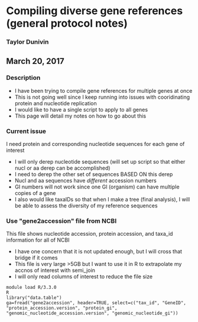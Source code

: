 # Compiling diverse gene references (general protocol notes)
### Taylor Dunivin
## March 20, 2017

### Description
* I have been trying to compile gene references for multiple genes at once
* This is not going well since I keep running into issues with cooridinating protein and nucleotide replication
* I would like to have a single script to apply to all genes 
* This page will detail my notes on how to go about this

### Current issue
I need protein and corresponding nucleotide sequences for each gene of interest
 * I will only derep nucleotide sequences (will set up script so that either nucl or aa derep can be accomplished)
 * I need to derep the other set of sequences BASED ON this derep
  * Nucl and aa sequences have _different_ accession numbers
  * GI numbers will not work since one GI (organism) can have multiple copies of a gene
  * I also would like taxaIDs so that when I make a tree (final analysis), I will be able to assess the diversity of my reference sequences

### Use "gene2accession" file from NCBI 
This file shows nucleotide accession, protein accession, and taxa_id information for all of NCBI
* I have one concern that it is not updated enough, but I will cross that bridge if it comes
* This file is very large >5GB but I want to use it in R to extrapolate my accnos of interest with semi_join
* I will only read columns of interest to reduce the file size

```
module load R/3.3.0
R
library("data.table")
ga=fread("gene2accession", header=TRUE, select=c("tax_id", "GeneID", "protein_accession.version", "protein_gi", "genomic_nucleotide_accession.version", "genomic_nucleotide_gi"))
```

